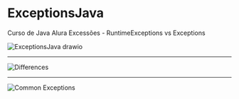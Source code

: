 # ExceptionsJava
Curso de Java Alura Excessões - RuntimeExceptions vs Exceptions 

![ExceptionsJava drawio](https://github.com/IgorAntonio22/exceptionsJava/assets/98776749/6bf0262b-4a91-49a6-bf5b-ec2402c7a2e1)




------------------------------------------------------------------------------------
![Differences](https://github.com/IgorAntonio22/exceptionsJava/assets/98776749/e338ef97-e06d-47db-b751-1896dee5299e)





------------------------------------------------------------------------------------
![Common Exceptions](https://github.com/IgorAntonio22/exceptionsJava/assets/98776749/87d50ab8-526b-4718-a85f-3f65a30b7312)


